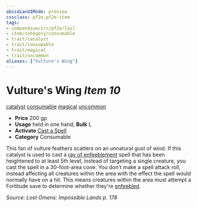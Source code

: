 ```yaml
---
obsidianUIMode: preview
cssclass: pf2e,pf2e-item
tags:
- compendium/src/pf2e/loil
- item/category/consumable
- trait/catalyst
- trait/consumable
- trait/magical
- trait/uncommon
aliases: ["Vulture's Wing"]
---
```

# Vulture's Wing *Item 10*  
[catalyst](/rules/traits/catalyst-som.md)  [consumable](/rules/traits/consumable.md)  [magical](/rules/traits/magical.md)  [uncommon](/rules/traits/uncommon.md)  

- **Price** 200 gp
- **Usage** held in one hand; **Bulk** L
- **Activate** [Cast a Spell](/rules/actions/cast-a-spell.md)
- **Category** Consumable

This fan of vulture feathers scatters on an unnatural gust of wind. If this catalyst is used to cast a [ray of enfeeblement](/compendium/spells/ray-of-enfeeblement.md) spell that has been heightened to at least 5th level, instead of targeting a single creature, you cast the spell in a 30-foot-area cone. You don't make a spell attack roll, instead affecting all creatures within the area with the effect the spell would normally have on a hit. This means creatures within the area must attempt a Fortitude save to determine whether they're [enfeebled](/rules/conditions.md#Enfeebled).

*Source: Lost Omens: Impossible Lands p. 178*